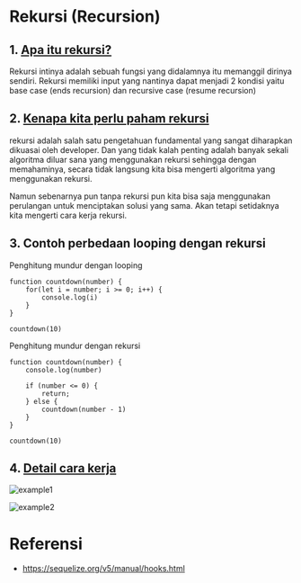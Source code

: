 # Rekursi (Recursion)

## 1. [Apa itu rekursi?](https://developer.mozilla.org/en-US/docs/Glossary/Recursion)

Rekursi intinya adalah sebuah fungsi yang didalamnya itu memanggil dirinya sendiri. Rekursi memiliki input yang nantinya dapat menjadi 2 kondisi yaitu base case (ends recursion) dan recursive case (resume recursion) 

## 2. [Kenapa kita perlu paham rekursi](https://rizafahmi.com/2020/03/26/rekursi-atau-recursion/)

rekursi adalah salah satu pengetahuan fundamental yang sangat diharapkan dikuasai oleh developer. Dan yang tidak kalah penting adalah banyak sekali algoritma diluar sana yang menggunakan rekursi sehingga dengan memahaminya, secara tidak langsung kita bisa mengerti algoritma yang menggunakan rekursi.

Namun sebenarnya pun tanpa rekursi pun kita bisa saja menggunakan perulangan untuk menciptakan solusi yang sama. Akan tetapi setidaknya kita mengerti cara kerja rekursi.

## 3. Contoh perbedaan looping dengan rekursi

Penghitung mundur dengan looping 
```
function countdown(number) {
    for(let i = number; i >= 0; i++) {
        console.log(i)
    }
}

countdown(10)
```
Penghitung mundur dengan rekursi 
```
function countdown(number) {
    console.log(number)

    if (number <= 0) {
        return;
    } else {
        countdown(number - 1)
    }
}

countdown(10)
```

## 4. [Detail cara kerja](https://rizafahmi.com/2020/03/26/rekursi-atau-recursion/)

![example1](https://raw.githubusercontent.com/teddyKoerniadi/my-note/master/images/recursion.png)

![example2](https://raw.githubusercontent.com/teddyKoerniadi/my-note/master/images/stack_tracing_recursion.png)

# Referensi 
- https://sequelize.org/v5/manual/hooks.html